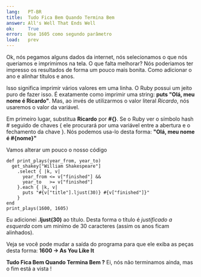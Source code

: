 ```yaml
---
lang:   PT-BR
title:  Tudo Fica Bem Quando Termina Bem
answer: All's Well That Ends Well
ok:     True
error:  Use 1605 como segundo parâmetro
load:   prev
---
```


Ok, nós pegamos alguns dados da internet, nós selecionamos o que nós queriamos e imprimimos na tela.
O que falta melhorar? Nós poderiamos ter impresso os resultados de forma um pouco mais bonita. Como adicionar
o ano e alinhar títulos e anos.

Isso significa imprimir vários valores em uma linha. O Ruby possui um jeito puro
de fazer isso. É exatamente como imprimir uma string: __puts "Olá, meu nome é Ricardo"__.
Mas, ao invés de utilizarmos o valor literal _Ricardo_, nós usaremos o valor da variável.

Em primeiro lugar, substitua __Ricardo__ por __#{}__. Se o Ruby ver o símbolo hash # seguido de chaves {
ele procurará por uma variável entre a abertura e o fechamento da chave }.
Nós podemos usa-lo desta forma: __"Olá, meu nome é \#{nome}"__  

Vamos alterar um pouco o nosso código

    def print_plays(year_from, year_to)
      get_shakey["William Shakespeare"]
        .select { |k, v|
          year_from <= v["finished"] &&
          year_to   >= v["finished"]
        }.each { |k, v|
          puts "#{v["title"].ljust(30)} #{v["finished"]}"
        }
    end
    print_plays(1600, 1605)

Eu adicionei __.ljust(30)__ ao título. Desta forma o título é _justificado a esquerda_ com um minímo de
30 caracteres (assim os anos ficam alinhados).

Veja se você pode mudar a saída do programa para que ele exiba as peças desta forma: __1600 -> As You Like It__

__Tudo Fica Bem Quando Termina Bem ?__ Ei, nós não terminamos ainda, mas o fim está a vista !
